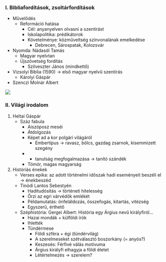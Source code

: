 ### I. Bibliafordítások, zsoltárfordítások

- Művelődés
	- Reformáció hatása
		- Cél: anyanyelven olvasni a szentírást
		- Iskolapolitika: prédikátorok
		- Követelménye: közműveltség színvonalának emelkedése
			- Debrecen, Sárospatak, Kolozsvár
- Nyomda: Nádasdi Tamás
	- Magyar nyelvtan
	- Újszövetség fordítás
		- Szilveszter János (mindkettő)
- Vizsolyi Biblia (1590) → első magyar nyelvű szentírás
	- Károlyi Gáspár
- Szenczi Molnár Albert

![](https://upload.wikimedia.org/wikipedia/commons/thumb/6/67/Vizsolyi_biblia.jpg/300px-Vizsolyi_biblia.jpg)

### II. Világi irodalom

1. Heltai Gáspár
	- Száz fabula
		- Aiszóposz meséi
		- Átdolgozás
		- Képet ad a kor polgári világáról
			- Embertípus → ravasz, bölcs, gazdag zsarnok, kisemmizett szegény
		- + tanulság megfogalmazása → tanító szándék
		- Tömör, magas magyarság
2. Históriás énekek
	- Verses epika: az adott történelmi időszak hadi eseményeit beszéli el → énekbeszéd
	- Tinódi Lantos Sebestyén
		- Haditudósítás → történeti hitelesség
		- Őrzi az egri várvédők emlékét
		- Példamutatás: önfeláldozás, összefogás, kitartás, vitézség
		- Egyszerű, érthető
	- Széphistória: Gergei Albert: História egy Árgius nevű királyfiról...
		- Hazai mondák + külföldi írók
		- Ihlették
		- Tündérmese
			- Földi szféra + égi (tündérvilág)
			- A szerelmeseket szétválasztó boszorkány (= anyós?)
			- Keszesés: Férfivé válás motívuma
			- Árgius királyfi elhagyja a földi életet
			- Létértelmezés → szerelem?
